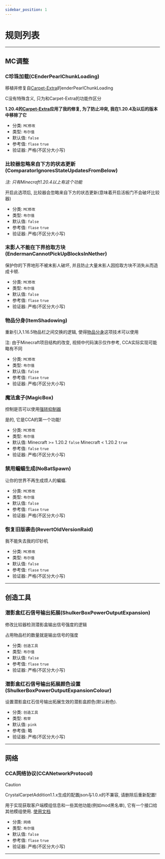```yaml
---
sidebar_position: 1
---
```

# 规则列表

---

## MC调整

### C珍珠加载(CEnderPearlChunkLoading)
移植并修复自[Carpet-Extra](https://github.com/gnembon/carpet-extra)的enderPearlChunkLoading

C没有特殊含义, 只为和Carpet-Extra的功能作区分

**1.20.4的[Carpet-Extra](https://github.com/gnembon/carpet-extra)应用了我的修复, 为了防止冲突, 我在1.20.4及以后的版本中移除了它**

- 分类: ```MC修改```
- 类型: ```布尔值```
- 默认值: ```false```
- 参考值: ```flase``` ```true```
- 验证器: 严格(不区分大小写)

### 比较器忽略来自下方的状态更新(ComparatorIgnoresStateUpdatesFromBelow)

*注: 只有Minecraft1.20.4以上有这个功能*

开启此选项后, 比较器会忽略来自下方的状态更新(意味着开启活板门不会破坏比较器)

- 分类: ```MC修改```
- 类型: ```布尔值```
- 默认值: ```false```
- 参考值: ```flase``` ```true```
- 验证器: 严格(不区分大小写)

### 末影人不能在下界拾取方块(EndermanCannotPickUpBlocksInNether)

保护你的下界地形不被末影人破坏, 并且防止大量末影人因拾取方块不消失从而造成卡顿.

- 分类: ```MC修改```
- 类型: ```布尔值```
- 默认值: ```false```
- 参考值: ```flase``` ```true```
- 验证器: 严格(不区分大小写)

### 物品分身(ItemShadowing)

重新引入1.16.5物品栏之间交换的逻辑, 使得[物品分身](https://www.bilibili.com/video/BV1cL4y1B75R)这项技术可以使用

注: 由于Minecraft项目结构的改变, 视频中代码演示仅作参考, CCA实际实现可能略有不同

- 分类: ```MC修改```
- 类型: ```布尔值```
- 默认值: ```false```
- 参考值: ```flase``` ```true```
- 验证器: 严格(不区分大小写)

### 魔法盒子(MagicBox)
控制是否可以使用[强转抑制器](https://www.bilibili.com/read/cv24323749)

是的, 它是CCA的第一个功能!

- 分类: ```MC修改```
- 类型: ```布尔值```
- 默认值: Minecraft >= 1.20.2 ```false```  Minecraft < 1.20.2 ```true```
- 参考值: ```false``` ```true```
- 验证器: 严格(不区分大小写)

### 禁用蝙蝠生成(NoBatSpawn)

让你的世界不再生成烦人的蝙蝠.

- 分类: ```MC修改```
- 类型: ```布尔值```
- 默认值: ```false```
- 参考值: ```flase``` ```true```
- 验证器: 严格(不区分大小写)

### 恢复旧版袭击(RevertOldVersionRaid)

我不能失去我的印钞机

- 分类: ```MC修改```
- 类型: ```布尔值```
- 默认值: ```false```
- 参考值: ```flase``` ```true```
- 验证器: 严格(不区分大小写)

---

## 创造工具

### 潜影盒红石信号输出拓展(ShulkerBoxPowerOutputExpansion)

修改比较器检测潜影盒输出信号强度的逻辑

占用物品栏的数量就是输出信号的强度

- 分类: ```创造工具```
- 类型: ```布尔值```
- 默认值: ```false```
- 参考值: ```flase``` ```true```
- 验证器: 严格(不区分大小写)

### 潜影盒红石信号输出拓展颜色设置(ShulkerBoxPowerOutputExpansionColour)

设置潜影盒红石信号输出拓展生效的潜影盒颜色(默认粉色).

- 分类: ```创造工具```
- 类型: ```枚举```
- 默认值: ```pink```
- 参考值: 略
- 验证器: 严格(不区分大小写)

---

## 网络

### CCA网络协议(CCANetworkProtocol)

> [!Caution]
> CrystalCarpetAddition1.1.x生成的配置json与1.0.x的不兼容, 请删除后重新配置!

用于实现获取客户端模组信息和一些其他功能(例如mod黑名单), 它有一个接口给其他模组使用. [使用文档](https://crystal0404.github.io/cca-doc/en/docs/CCANetworkProtocol)

- 分类: ```网络```
- 类型: ```布尔值```
- 默认值: ```false```
- 参考值: ```flase``` ```true```
- 验证器: 严格(不区分大小写)

---
